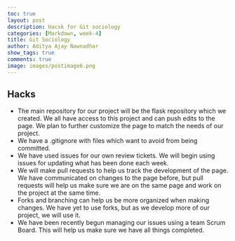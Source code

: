 ```yaml
---
toc: true
layout: post
description: Hacsk for Git sociology
categories: [Markdown, week-4]
title: Git Sociology
author: Aditya Ajay Nawnadhar
show_tags: true
comments: true
image: images/postimage6.png
---
```


## Hacks
- The main repository for our project will be the flask repository which we created. We all have access to this project and can push edits to the page. We plan to further customize the page to match the needs of our project.
- We have a .gitignore with files which want to avoid from being committed.
- We have used issues for our own review tickets. We will begin using issues for updating what has been done each week.
- We will make pull requests to help us track the development of the page. We have communicated on changes to the page before, but pull requests will help us make sure we are on the same page and work on the project at the same time.
- Forks and branching can help us be more organized when making changes. We have yet to use forks, but as we develop more of our project, we will use it.
- We have been recently begun managing our issues using a team Scrum Board. This will help us make sure we have all things completed.